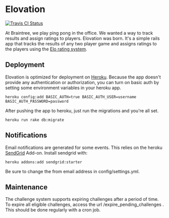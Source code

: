 Elovation
===========================

[![Travis CI Status](http://travis-ci.org/drewolson/elovation.png)](http://travis-ci.org/drewolson/elovation)

At Braintree, we play ping pong in the office. We wanted a way to track results and assign ratings to players. Elovation was born. It's a simple rails app that tracks the results of any two player game and assigns ratings to the players using the [Elo rating system](http://en.wikipedia.org/wiki/Elo_rating_system).


Deployment
---------------------------

Elovation is optimized for deployment on [Heroku](http://www.heroku.com). Because the app doesn't provide any authentication or authorization, you can turn on basic auth by setting some environment variables in your heroku app.

`heroku config:add BASIC_AUTH=true BASIC_AUTH_USER=username BASIC_AUTH_PASSWORD=password`

After pushing the app to heroku, just run the migrations and you're all set.

`heroku run rake db:migrate`


Notifications
---------------------------

Email notifications are generated for some events.  This relies on the heroku [SendGrid](https://addons.heroku.com/sendgrid) Add-on.  Install sendgrid with:

`heroku addons:add sendgrid:starter`

Be sure to change the from email address in config/settings.yml.


Maintenance
---------------------------

The challenge system supports expiring challenges after a period of time.  To expire all eligible challenges, access the url /expire_pending_challenges .  This should be done regularly with a cron job.
